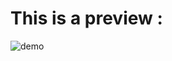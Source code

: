 <h1> This is a preview :</h1>

![demo](https://github.com/rageshx/Webprojects/blob/main/Loading%20Screen/demo.png)
